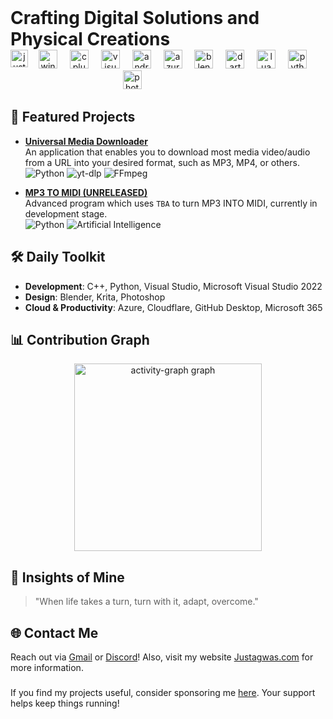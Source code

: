 <h1 align="center" style="display: inline;">Crafting Digital Solutions and Physical Creations</h1>

<div align="center">
  <img align="left" height="28" src="https://komarev.com/ghpvc/?username=Justagwas&abbreviated=true&label=Visitors%20-&color=5ba3ea&style=flat&label=VISITS" alt="justagwas" />
  <img src="https://skillicons.dev/icons?i=windows" height="30" alt="windows8 logo"  />
  <img width="12" />
  <img src="https://skillicons.dev/icons?i=cpp" height="30" alt="cplusplus logo"  />
  <img width="12" />
  <img src="https://skillicons.dev/icons?i=visualstudio" height="30" alt="visualstudio logo"  />
  <img width="12" />
  <img src="https://skillicons.dev/icons?i=androidstudio" height="30" alt="androidstudio logo"  />
  <img width="12" />
  <img src="https://skillicons.dev/icons?i=azure" height="30" alt="azure logo"  />
  <img width="12" />
  <img src="https://skillicons.dev/icons?i=blender" height="30" alt="blender logo"  />
  <img width="12" />
  <img src="https://skillicons.dev/icons?i=dart" height="30" alt="dart logo"  />
  <img width="12" />
  <img src="https://skillicons.dev/icons?i=lua" height="30" alt="lua logo"  />
  <img width="12" />
  <img src="https://skillicons.dev/icons?i=py" height="30" alt="python logo"  />
  <img width="12" />
  <img src="https://skillicons.dev/icons?i=photoshop" height="30" alt="photoshop logo"  />
  <img width="111" />
</div>

###

<h2 align="left">🌟 Featured Projects</h2>

- **[Universal Media Downloader](https://github.com/Justagwas/UMD)**  
  An application that enables you to download most media video/audio from a URL into your desired format, such as MP3, MP4, or others. 
  ![Python](https://img.shields.io/badge/-Python-yellow?style=flat) ![yt-dlp](https://img.shields.io/badge/-yt--dlp-lightgrey?style=flat) ![FFmpeg](https://img.shields.io/badge/-FFmpeg-green?style=flat)

- **[MP3 TO MIDI (UNRELEASED)](https://github.com/Justagwas)**  
  Advanced program which uses `TBA` to turn MP3 INTO MIDI, currently in development stage.  
  ![Python](https://img.shields.io/badge/-Python-yellow?style=flat) ![Artificial Intelligence](https://img.shields.io/badge/-Artificial_Intelligence-blue?style=flat)

###

<h2 align="left">🛠️ Daily Toolkit</h2>

- **Development**: C++, Python, Visual Studio, Microsoft Visual Studio 2022
- **Design**: Blender, Krita, Photoshop
- **Cloud & Productivity**: Azure, Cloudflare, GitHub Desktop, Microsoft 365

###

<h2 align="left">📊 Contribution Graph</h2>

<div align="center">
  <img src="https://github-readme-activity-graph.vercel.app/graph?username=Justagwas&radius=16&theme=modern-lilac&area=true&order=5&hide_border=false&bg_color=0&hide_title=true" height="300" alt="activity-graph graph"  />
</div>

###

<h2 align="left">💭 Insights of Mine</h2>

> "When life takes a turn, turn with it, adapt, overcome."

###

<h2 align="left">🌐 Contact Me</h2>

Reach out via [Gmail](https://mail.google.com/mail/?view=cm&fs=1&to=contact@justagwas.com) or [Discord](https://discord.com/users/1155879509145440286)! Also, visit my website [Justagwas.com](https://www.justagwas.com) for more information.

###

If you find my projects useful, consider sponsoring me [here](https://buymeacoffee.com/justagwas). Your support helps keep things running!
